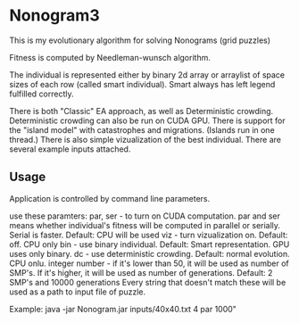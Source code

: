 # Nonogram3

This is my evolutionary algorithm for solving Nonograms (grid puzzles)

Fitness is computed by Needleman-wunsch algorithm.

The individual is represented either by binary 2d array or arraylist of space sizes of each row (called smart individual). 
Smart always has left legend fulfilled correctly.

There is both "Classic" EA approach, as well as Deterministic crowding.
Deterministic crowding can also be run on CUDA GPU.
There is support for the "island model" with catastrophes and migrations. (Islands run in one thread.)
There is also simple vizualization of the best individual.
There are several example inputs attached.

## Usage
Application is controlled by command line parameters.

use these paramters:
par, ser - to turn on CUDA computation. par and ser means whether individual's fitness will be computed in parallel or serially. Serial is faster. Default: CPU will be used
viz - turn vizualization on. Default: off. CPU only
bin - use binary individual. Default: Smart representation. GPU uses only binary.
dc - use deterministic crowding. Default: normal evolution. CPU onlu.
integer number - if it's lower than 50, it will be used as number of SMP's. If it's higher, it will be used as number of generations. Default: 2 SMP's and 10000 generations
Every string that doesn't match these will be used as a path to input file of puzzle.

Example: java -jar Nonogram.jar inputs/40x40.txt 4 par 1000"

